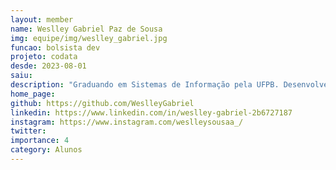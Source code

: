 ```yaml
---
layout: member
name: Weslley Gabriel Paz de Sousa 
img: equipe/img/weslley_gabriel.jpg
funcao: bolsista dev
projeto: codata
desde: 2023-08-01
saiu: 
description: "Graduando em Sistemas de Informação pela UFPB. Desenvolvedor back-end, apaixonado por programação e resolução de problemas."
home_page: 
github: https://github.com/WeslleyGabriel
linkedin: https://www.linkedin.com/in/weslley-gabriel-2b6727187
instagram: https://www.instagram.com/weslleysousaa_/
twitter: 
importance: 4
category: Alunos
---
```

